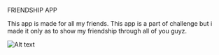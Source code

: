 FRIENDSHIP APP

This app is made for all my friends. This app is a part of challenge but i made it only as to show my friendship through all of you guyz.


![Alt text](https://imgur.com/a/83Sa8ks "Friendship app  Screen")



